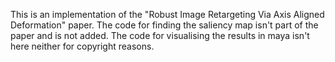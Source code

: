 This is an implementation of the "Robust Image Retargeting Via Axis Aligned Deformation" paper.
The code for finding the saliency map isn't part of the paper and is not added.
The code for visualising the results in maya isn't here neither for copyright reasons.
